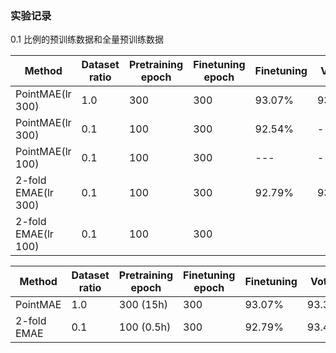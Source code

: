 ### 实验记录

0.1 比例的预训练数据和全量预训练数据

| Method  | Dataset ratio  |Pretraining epoch  |Finetuning epoch|Finetuning |Voting |
|---|---|---|---|---|---|
| PointMAE(lr 300)  | 1.0 |300|300|93.07%|93.35%|
| PointMAE(lr 300)  | 0.1 |100|300|92.54%|---|
| PointMAE(lr 100)  | 0.1 |100|300|---|---|
| 2-fold EMAE(lr 300)  | 0.1 |100|300|92.79%|93.44%|
| 2-fold EMAE(lr 100)  | 0.1 |100|300|||


| Method  | Dataset ratio  |Pretraining epoch  |Finetuning epoch|Finetuning |Voting |
|---|---|---|---|---|---|
| PointMAE | 1.0 |300 (15h) |300|93.07%|93.35%|
| 2-fold EMAE  | 0.1 |100 (0.5h) |300|92.79%|93.44%|